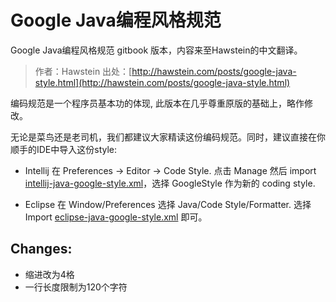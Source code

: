 # Google Java编程风格规范

Google Java编程风格规范 gitbook 版本，内容来至Hawstein的中文翻译。

> 作者：Hawstein
  出处：[http://hawstein.com/posts/google-java-style.html](http://hawstein.com/posts/google-java-style.html)

编码规范是一个程序员基本功的体现, 此版本在几乎尊重原版的基础上，略作修改。

无论是菜鸟还是老司机，我们都建议大家精读这份编码规范。同时，建议直接在你顺手的IDE中导入这份style:

- Intellij
在 Preferences -> Editor -> Code Style. 点击 Manage 然后 import [intellij-java-google-style.xml](http://git.51.nb/base/google-java-style/raw/master/intellij-java-google-style.xml)，选择 GoogleStyle 作为新的 coding style.

- Eclipse
在 Window/Preferences 选择 Java/Code Style/Formatter. 选择 Import [eclipse-java-google-style.xml](http://git.51.nb/base/google-java-style/raw/master/eclipse-java-google-style.xml) 即可。

## Changes:
- 缩进改为4格
- 一行长度限制为120个字符

